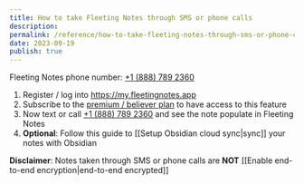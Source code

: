 ```yaml
---
title: How to take Fleeting Notes through SMS or phone calls
description: 
permalink: /reference/how-to-take-fleeting-notes-through-sms-or-phone-calls
date: 2023-09-19
publish: true
---
```

Fleeting Notes phone number: [+1 (888) 789 2360](tel:+18887892360)

1. Register / log into https://my.fleetingnotes.app
2. Subscribe to the [premium / believer plan](https://www.fleetingnotes.app/pricing) to have access to this feature
3. Now text or call [+1 (888) 789 2360](tel:+18887892360) and see the note populate in Fleeting Notes
4. **Optional**: Follow this guide to [[Setup Obsidian cloud sync|sync]] your notes with Obsidian

**Disclaimer**: Notes taken through SMS or phone calls are **NOT** [[Enable end-to-end encryption|end-to-end encrypted]]